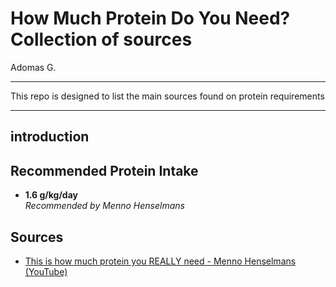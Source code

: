 # How Much Protein Do You Need? Collection of sources
Adomas G.


---

This repo is designed to list the main sources found on protein requirements



---
## introduction

## Recommended Protein Intake

- **1.6 g/kg/day**  
  *Recommended by Menno Henselmans*

## Sources

- [This is how much protein you REALLY need - Menno Henselmans (YouTube)](https://www.youtube.com/watch?v=R4vCVSrD36U)


